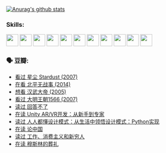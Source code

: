 
[![Anurag's github stats](https://github-readme-stats.vercel.app/api?username=w940853815)](https://github.com/anuraghazra/github-readme-stats)

### Skills:

<code><img height="32" src="https://cdn.jsdelivr.net/npm/simple-icons@v5/icons/python.svg"></code>
<code><img height="32" src="https://cdn.jsdelivr.net/npm/simple-icons@v5/icons/javascript.svg"></code>
<code><img height="32" src="https://cdn.jsdelivr.net/npm/simple-icons@v5/icons/django.svg"></code>
<code><img height="32" src="https://cdn.jsdelivr.net/npm/simple-icons@v5/icons/flask.svg"></code>
<code><img height="32" src="https://cdn.jsdelivr.net/npm/simple-icons@v5/icons/vuetify.svg"></code>
<code><img height="32" src="https://cdn.jsdelivr.net/npm/simple-icons@v5/icons/git.svg"></code>
<code><img height="32" src="https://cdn.jsdelivr.net/npm/simple-icons@v5/icons/docker.svg"></code>
<code><img height="32" src="https://cdn.jsdelivr.net/npm/simple-icons@v5/icons/postgresql.svg"></code>
<code><img height="32" src="https://cdn.jsdelivr.net/npm/simple-icons@v5/icons/elasticsearch.svg"></code>
<code><img height="32" src="https://cdn.jsdelivr.net/npm/simple-icons@v5/icons/macos.svg"></code>
<code><img height="32" src="https://cdn.jsdelivr.net/npm/simple-icons@v5/icons/linux.svg"></code>

### 🗣 豆瓣:

<!-- DOUBAN-ACTIVITIES:START -->
- [看过 星尘 Stardust‎ (2007)](https://www.douban.com/people/136069238/status/3822692117/?_i=49413070)
- [在看 北平无战事‎ (2014)](https://www.douban.com/people/136069238/status/3821449886/?_i=49413070)
- [想看 汉武大帝‎ (2005)](https://www.douban.com/people/136069238/status/3821405621/?_i=49413070)
- [看过 大明王朝1566‎ (2007)](https://www.douban.com/people/136069238/status/3821396719/?_i=49413070)
- [读过 回答不了](https://www.douban.com/people/136069238/status/3812155932/?_i=49413070)
- [在读 Unity AR/VR开发：从新手到专家](https://www.douban.com/people/136069238/status/3810864648/?_i=49413070)
- [读过 人人都懂设计模式：从生活中领悟设计模式：Python实现](https://www.douban.com/people/136069238/status/3806334005/?_i=49413070)
- [在读 论中国](https://www.douban.com/people/136069238/status/3805671678/?_i=49413070)
- [读过 工作、消费主义和新穷人](https://www.douban.com/people/136069238/status/3803834644/?_i=49413070)
- [在读 穆斯林的葬礼](https://www.douban.com/people/136069238/status/3802824932/?_i=49413070)
<!-- DOUBAN-ACTIVITIES:END -->
<!--
**w940853815/w940853815** is a ✨ _special_ ✨ repository because its `README.md` (this file) appears on your GitHub profile.

Here are some ideas to get you started:

- 🔭 I’m currently working on ...
- 🌱 I’m currently learning ...
- 👯 I’m looking to collaborate on ...
- 🤔 I’m looking for help with ...
- 💬 Ask me about ...
- 📫 How to reach me: ...
- 😄 Pronouns: ...
- ⚡ Fun fact: ...
-->
